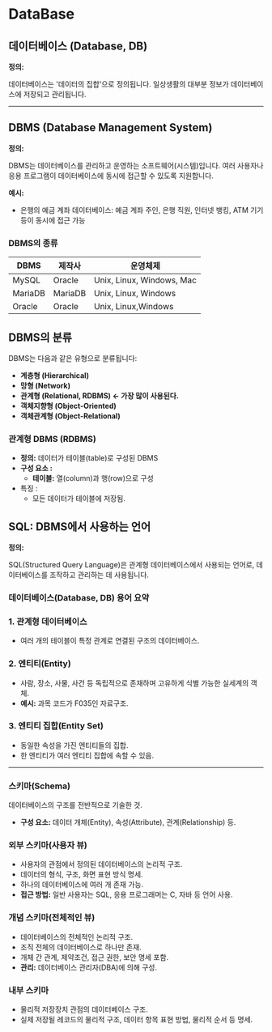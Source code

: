 # DataBase

## 데이터베이스 (Database, DB)

**정의:**

데이터베이스는 '데이터의 집합'으로 정의됩니다. 일상생활의 대부분 정보가 데이터베이스에 저장되고 관리됩니다.

---

## DBMS (Database Management System)

**정의:**

DBMS는 데이터베이스를 관리하고 운영하는 소프트웨어(시스템)입니다. 여러 사용자나 응용 프로그램이 데이터베이스에 동시에 접근할 수 있도록 지원합니다.

**예시:**

- 은행의 예금 계좌 데이터베이스: 예금 계좌 주인, 은행 직원, 인터넷 뱅킹, ATM 기기 등이 동시에 접근 가능

### DBMS의 종류

| DBMS | 제작사 | 운영체제 |
| --- | --- | --- |
| MySQL | Oracle | Unix, Linux, Windows, Mac |
| MariaDB | MariaDB | Unix, Linux, Windows |
| Oracle | Oracle | Unix, Linux,Windows |

## DBMS의 분류

DBMS는 다음과 같은 유형으로 분류됩니다:

- **계층형 (Hierarchical)**
- **망형 (Network)**
- **관계형 (Relational, RDBMS)      ← 가장 많이 사용된다.**
- **객체지향형 (Object-Oriented)**
- **객체관계형 (Object-Relational)**

### 관계형 DBMS (RDBMS)

- **정의:** 데이터가 테이블(table)로 구성된 DBMS
- **구성 요소 :**
    - **테이블:** 열(column)과 행(row)으로 구성
- 특징 :
    - 모든 데이터가 테이블에 저장됨.

## SQL: DBMS에서 사용하는 언어

**정의:**

SQL(Structured Query Language)은 관계형 데이터베이스에서 사용되는 언어로, 데이터베이스를 조작하고 관리하는 데 사용됩니다.

### 데이터베이스(Database, DB) 용어 요약

### 1. 관계형 데이터베이스

- 여러 개의 테이블이 특정 관계로 연결된 구조의 데이터베이스.

### 2. 엔티티(Entity)

- 사람, 장소, 사물, 사건 등 독립적으로 존재하며 고유하게 식별 가능한 실세계의 객체.
- **예시:** 과목 코드가 F035인 자료구조.

### 3. 엔티티 집합(Entity Set)

- 동일한 속성을 가진 엔티티들의 집합.
- 한 엔티티가 여러 엔티티 집합에 속할 수 있음.

---

### 스키마(Schema)

데이터베이스의 구조를 전반적으로 기술한 것.

- **구성 요소:** 데이터 개체(Entity), 속성(Attribute), 관계(Relationship) 등.

### 외부 스키마(사용자 뷰)

- 사용자의 관점에서 정의된 데이터베이스의 논리적 구조.
- 데이터의 형식, 구조, 화면 표현 방식 명세.
- 하나의 데이터베이스에 여러 개 존재 가능.
- **접근 방법:** 일반 사용자는 SQL, 응용 프로그래머는 C, 자바 등 언어 사용.

### 개념 스키마(전체적인 뷰)

- 데이터베이스의 전체적인 논리적 구조.
- 조직 전체의 데이터베이스로 하나만 존재.
- 개체 간 관계, 제약조건, 접근 권한, 보안 명세 포함.
- **관리:** 데이터베이스 관리자(DBA)에 의해 구성.

### 내부 스키마

- 물리적 저장장치 관점의 데이터베이스 구조.
- 실제 저장될 레코드의 물리적 구조, 데이터 항목 표현 방법, 물리적 순서 등 명세.
